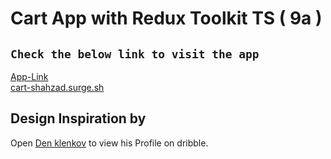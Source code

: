 # Cart App with Redux Toolkit TS ( 9a )

## `Check the below link to visit the app`

[App-Link](https://cart-reduxtoolkit-app.pages.dev/)<br/>
[cart-shahzad.surge.sh](https://cart-shahzad.surge.sh/)

## Design Inspiration by

Open [Den klenkov](https://dribbble.com/shots/6945782-Bike-Shop-Interaction) to view his Profile on dribble.
